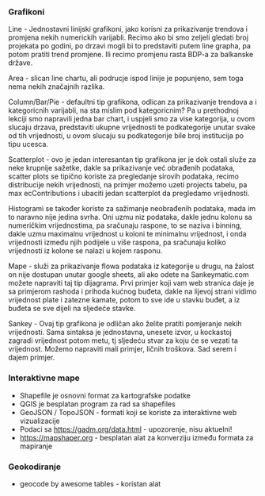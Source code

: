 ### Grafikoni

Line - Jednostavni linijski grafikoni, jako korisni za prikazivanje trendova i promjena nekih numerickih varijabli. Recimo ako bi smo zeljeli gledati broj projekata po godini, po drzavi mogli bi to predstaviti putem line grapha, pa potom pratiti trend promjene. Ili recimo promjenu rasta BDP-a za balkanske države.

Area - slican line chartu, ali podrucje ispod linije je popunjeno, sem toga nema nekih značajnih razlika.

Column/Bar/Pie - defaultni tip grafikona, odlican za prikazivanje trendova a i kategoricnih varijabli, na sta mislim pod kategoricnim? Pa u prethodnoj lekciji smo napravili jedna bar chart, i uspjeli smo za vise kategorija, u ovom slucaju drzava, predstaviti ukupne vrijednosti te podkategorije unutar svake od tih vrijednosti, u ovom slucaju su podkategorije bile broj institucija po tipu ucesca.

Scatterplot - ovo je jedan interesantan tip grafikona jer je dok ostali služe za neke krupnije sažetke, dakle sa prikazivanje već obrađenih podataka, scatter plots se tipično koriste za pregledanje sirovih podataka, recimo distribucije nekih vrijednosti, na primjer možemo uzeti projects tabelu, pa max ecContributions i ubaciti jedan scatterplot da pregledamo vrijednosti. 

Histogrami se također koriste za sažimanje neobrađenih podataka, mada im to naravno nije jedina svrha. Oni uzmu niz podataka, dakle jednu kolonu sa numeričkim vrijednostima, pa sračunaju raspone, to se naziva i binning, dakle uzmu maximalnu vrijednost u koloni te minimalnu vrijednost, i onda vrijednosti između njih podijele u više raspona, pa sračunaju koliko vrijednosti iz kolone se nalazi u kojem rasponu.

Mape - služi za prikazivanje flowa podataka iz kategorije u drugu, na žalost on nije dostupan unutar google sheets, ali ako odete na Sankeymatic.com možete napraviti taj tip dijagrama. Prvi primjer koji vam web stranica daje je sa primjerom rashoda i prihoda kućnog buđeta, dakle na lijevoj strani vidimo vrijednost plate i zatezne kamate, potom to sve ide u stavku buđet, a iz buđeta se sve dijeli na sljedeće stavke.


Sankey - Ovaj tip grafikona je odličan ako želite pratiti pomjeranje nekih vrijednosti. Sama sintaksa je jednostavna, unesete izvor, u kockastoj zagradi vrijednost potom metu, tj sljedeću stvar za koju će se vezati ta vrijednost. Možemo napraviti mali primjer, ličnih troškova. Sad serem i dajem primjer.

### Interaktivne mape

- Shapefile je osnovni format za kartografske podatke
- QGIS je besplatan program za rad sa shapefiles
- GeoJSON / TopoJSON - formati koji se koriste za interaktivne web vizualizacije
- Podaci sa https://gadm.org/data.html - upozorenje, nisu aktuelni!
- https://mapshaper.org - besplatan alat za konverziju između formata za mapiranje


 ### Geokodiranje
 - geocode by awesome tables - koristan alat

 
